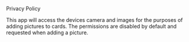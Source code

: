 Privacy Policy

This app will access the devices camera and images for the purposes of adding pictures to cards. The permissions are disabled by default and requested when adding a picture.
